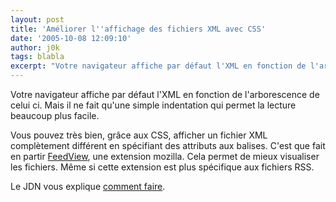 ```yaml
---
layout: post
title: 'Améliorer l''affichage des fichiers XML avec CSS'
date: '2005-10-08 12:09:10'
author: j0k
tags: blabla
excerpt: "Votre navigateur affiche par défaut l'XML en fonction de l'arborescence de celui ci. Mais il ne fait qu'une simple indentation qui permet la lecture beaucoup plus facile.     \nVous pouvez très bien, grâce aux CSS, afficher un fichier XML complètement différent en spécifiant des attributs aux balises.   C'est que fait en partir      …"
---
```


Votre navigateur affiche par défaut l'XML en fonction de l'arborescence de celui ci. Mais il ne fait qu'une simple indentation qui permet la lecture beaucoup plus facile.

Vous pouvez très bien, grâce aux CSS, afficher un fichier XML complètement différent en spécifiant des attributs aux balises.   C'est que fait en partir [FeedView](http://r1cky.com/img/feedview.png), une extension mozilla. Cela permet de mieux visualiser les fichiers. Même si cette extension est plus spécifique aux fichiers RSS.

Le JDN vous explique [comment faire](http://developpeur.journaldunet.com/tutoriel/css/050927-css-xml.shtml).
